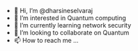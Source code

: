 - 👋 Hi, I’m @dharsineselvaraj
- 👀 I’m interested in Quantum computing
- 🌱 I’m currently learning network security
- 💞️ I’m looking to collaborate on Quantum
- 📫 How to reach me ...

<!---
dharsineselvaraj/dharsineselvaraj is a ✨ special ✨ repository because its `README.md` (this file) appears on your GitHub profile.
You can click the Preview link to take a look at your changes.
--->
